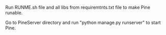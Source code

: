 Run RUNME.sh file and all libs from requiremtnts.txt file to make Pine runable.


Go to PineServer directory and run "python manage.py runserver" to start Pine.

